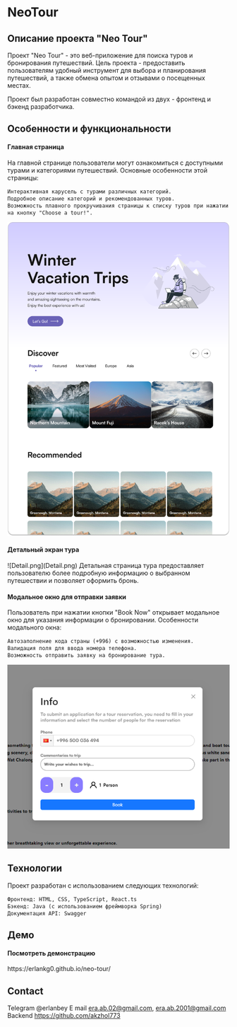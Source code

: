 <h1>NeoTour</h1>

<h2>Описание проекта "Neo Tour"</h2>

Проект "Neo Tour" - это веб-приложение для поиска туров и бронирования путешествий. Цель проекта - предоставить пользователям удобный инструмент для выбора и планирования путешествий, а также обмена опытом и отзывами о посещенных местах.

Проект был разработан совместно командой из двух - фронтенд и бэкенд разработчика.

<h2>Особенности и функциональности</h2>

<h4>Главная страница</h4>

На главной странице пользователи могут ознакомиться с доступными турами и категориями путешествий. Основные особенности этой страницы:

    Интерактивная карусель с турами различных категорий.
    Подробное описание категорий и рекомендованных туров.
    Возможность плавного прокручивания страницы к списку туров при нажатии на кнопку "Choose a tour!".

![Home.png](Home.png)

<h4>Детальный экран тура</h4>
![Detail.png](Detail.png)
Детальная страница тура предоставляет пользователю более подробную информацию о выбранном путешествии и позволяет оформить бронь.


<h4>Модальное окно для отправки заявки</h4>

Пользователь при нажатии кнопки "Book Now" открывает модальное окно для указания информации о бронировании. Особенности модального окна:

    Автозаполнение кода страны (+996) с возможностью изменения.
    Валидация поля для ввода номера телефона.
    Возможность отправить заявку на бронирование тура.
![img.png](img.png)

<h2>Технологии</h2>

Проект разработан с использованием следующих технологий:

    Фронтенд: HTML, CSS, TypeScript, React.ts
    Бэкенд: Java (с использованием фреймворка Spring)
    Документация API: Swagger

<h2>Демо</h2>

<h4>Посмотреть демонстрацию</h4> https://erlankg0.github.io/neo-tour/

<h2>Contact</h2>

Telegram
@erlanbey
E mail era.ab.02@gmail.com, era.ab.2001@gmail.com
Backend 
<git>https://github.com/akzhol773</git>
